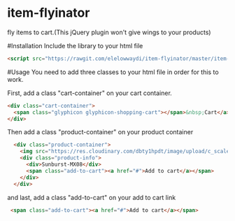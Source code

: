 # item-flyinator
fly items to cart.(This jQuery plugin won't give wings to your products)

#Installation
Include the library to your html file
```html
<script src="https://rawgit.com/elelowwaydi/item-flyinator/master/item-flyinator.js"></script>
```
#Usage
You need to add three classes to your html file in order for this to work.

First, add a class "cart-container" on your cart container.
  ```html
  <div class="cart-container">
    <span class="glyphicon glyphicon-shopping-cart"></span>&nbsp;Cart</a>
  </div>
  ```

Then add a class "product-container" on your product container 
  ```html
    <div class="product-container">
      <img src="https://res.cloudinary.com/dbty1hpdt/image/upload/c_scale,h_195,w_195/v1456668562/Music Store/Sunburst-MX08.jpg">
      <div class="product-info">
        <div>Sunburst-MX08</div>
        <span class="add-to-cart"><a href="#">Add to cart</a></span>
      </div>
    </div>
  ```
  
  and last, add a class "add-to-cart" on your add to cart link
   ```html
    <span class="add-to-cart"><a href="#">Add to cart</a></span>
   ```
